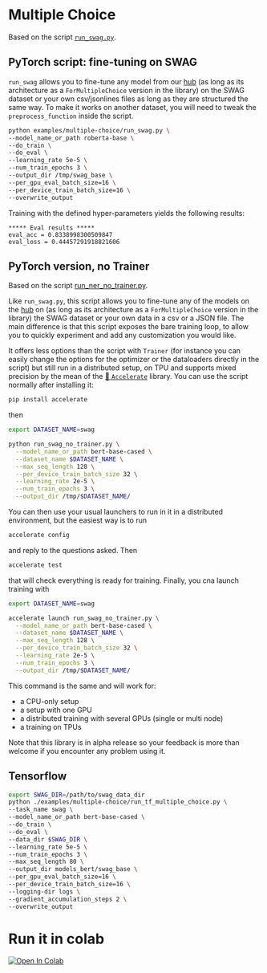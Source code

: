 <!---
Copyright 2020 The HuggingFace Team. All rights reserved.

Licensed under the Apache License, Version 2.0 (the "License");
you may not use this file except in compliance with the License.
You may obtain a copy of the License at

    http://www.apache.org/licenses/LICENSE-2.0

Unless required by applicable law or agreed to in writing, software
distributed under the License is distributed on an "AS IS" BASIS,
WITHOUT WARRANTIES OR CONDITIONS OF ANY KIND, either express or implied.
See the License for the specific language governing permissions and
limitations under the License.
-->

# Multiple Choice

Based on the script [`run_swag.py`]().

## PyTorch script: fine-tuning on SWAG

`run_swag` allows you to fine-tune any model from our [hub](https://huggingface.co/models) (as long as its architecture as a `ForMultipleChoice` version in the library) on the SWAG dataset or your own csv/jsonlines files as long as they are structured the same way. To make it works on another dataset, you will need to tweak the `preprocess_function` inside the script.

```bash
python examples/multiple-choice/run_swag.py \
--model_name_or_path roberta-base \
--do_train \
--do_eval \
--learning_rate 5e-5 \
--num_train_epochs 3 \
--output_dir /tmp/swag_base \
--per_gpu_eval_batch_size=16 \
--per_device_train_batch_size=16 \
--overwrite_output
```
Training with the defined hyper-parameters yields the following results:
```
***** Eval results *****
eval_acc = 0.8338998300509847
eval_loss = 0.44457291918821606
```

## PyTorch version, no Trainer

Based on the script [run_ner_no_trainer.py](https://github.com/huggingface/transformers/blob/master/examples/multiple-choice/run_swag_no_trainer.py).

Like `run_swag.py`, this script allows you to fine-tune any of the models on the [hub](https://huggingface.co/models) on (as long as its architecture as a `ForMultipleChoice` version in the library)
the SWAG dataset or your own data in a csv or a JSON file. The main difference is that this
script exposes the bare training loop, to allow you to quickly experiment and add any customization you would like.

It offers less options than the script with `Trainer` (for instance you can easily change the options for the optimizer
or the dataloaders directly in the script) but still run in a distributed setup, on TPU and supports mixed precision by
the mean of the [🤗 `Accelerate`](https://github.com/huggingface/accelerate) library. You can use the script normally
after installing it:

```bash
pip install accelerate
```

then

```bash
export DATASET_NAME=swag

python run_swag_no_trainer.py \
  --model_name_or_path bert-base-cased \
  --dataset_name $DATASET_NAME \
  --max_seq_length 128 \
  --per_device_train_batch_size 32 \
  --learning_rate 2e-5 \
  --num_train_epochs 3 \
  --output_dir /tmp/$DATASET_NAME/
```

You can then use your usual launchers to run in it in a distributed environment, but the easiest way is to run

```bash
accelerate config
```

and reply to the questions asked. Then

```bash
accelerate test
```

that will check everything is ready for training. Finally, you cna launch training with

```bash
export DATASET_NAME=swag

accelerate launch run_swag_no_trainer.py \
  --model_name_or_path bert-base-cased \
  --dataset_name $DATASET_NAME \
  --max_seq_length 128 \
  --per_device_train_batch_size 32 \
  --learning_rate 2e-5 \
  --num_train_epochs 3 \
  --output_dir /tmp/$DATASET_NAME/
```

This command is the same and will work for:

- a CPU-only setup
- a setup with one GPU
- a distributed training with several GPUs (single or multi node)
- a training on TPUs

Note that this library is in alpha release so your feedback is more than welcome if you encounter any problem using it.

## Tensorflow

```bash
export SWAG_DIR=/path/to/swag_data_dir
python ./examples/multiple-choice/run_tf_multiple_choice.py \
--task_name swag \
--model_name_or_path bert-base-cased \
--do_train \
--do_eval \
--data_dir $SWAG_DIR \
--learning_rate 5e-5 \
--num_train_epochs 3 \
--max_seq_length 80 \
--output_dir models_bert/swag_base \
--per_gpu_eval_batch_size=16 \
--per_device_train_batch_size=16 \
--logging-dir logs \
--gradient_accumulation_steps 2 \
--overwrite_output
```

# Run it in colab
[![Open In Colab](https://colab.research.google.com/assets/colab-badge.svg)](https://colab.research.google.com/github/ViktorAlm/notebooks/blob/master/MPC_GPU_Demo_for_TF_and_PT.ipynb)
